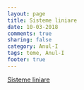 ```yaml
---
layout: page
title: Sisteme liniare
date: 10-03-2018
comments: true
sharing: false
category: Anul-I
tags: teme, Anul-I
footer: true
---
```


[Sisteme liniare](pdf/p1.pdf)
